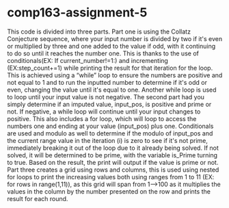 # comp163-assignment-5
This code is divided into three parts. Part one is using the Collatz Conjecture sequence, where your input number is divided by two if it's even or multiplied by three and one added to the value if odd, with it continuing to do so until it reaches the number one. This is thanks to the use of conditionals(EX: If current_number!=1:) and incrementing (EX:step_count+=1) while printing the result for that iteration for the loop. This is achieved using a “while” loop to ensure the numbers are  positive and not equal to 1 and to run the inputted number to determine if it's odd or even, changing the value until it's equal to one. Another while loop is used to loop until your input value is not negative. The second part had you simply determine if an imputed value, input_pos, is positive and prime or not. If negative, a while loop will continue until your input changes to positive. This also includes a for loop, which will loop to access the numbers one and ending at your value (input_pos) plus one. Conditionals are used and modulo as well to determine if the modulo of input_pos and the current range value in the iteration (i) is zero to see if it's not prime, immediately breaking it out of the loop due to it already being solved. If not solved, it will be determined to be prime, with the variable is_Prime turning to true. Based on the result, the print will output if the value is prime or not. Part three creates a grid using rows and columns, this is used using nested for loops to print the increasing values both using ranges from 1 to 11 (EX: for rows in range(1,11)), as this grid will span from 1—->100 as it multiplies the values in the column by the number presented on the row and prints the result for each round.